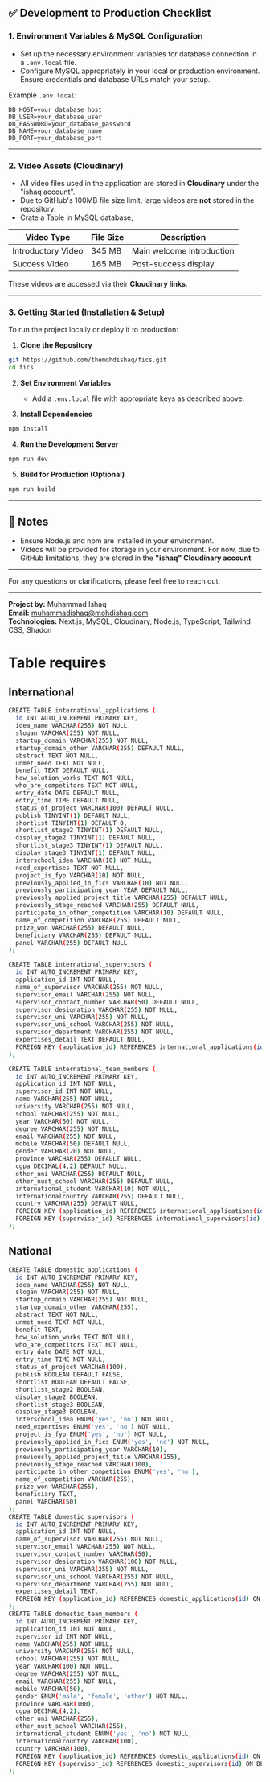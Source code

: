 ## ✅ Development to Production Checklist

### 1. Environment Variables & MySQL Configuration

- Set up the necessary environment variables for database connection in a `.env.local` file.
- Configure MySQL appropriately in your local or production environment. Ensure credentials and database URLs match your setup.

Example `.env.local`:
```env
DB_HOST=your_database_host
DB_USER=your_database_user
DB_PASSWORD=your_database_password
DB_NAME=your_database_name
DB_PORT=your_database_port
```

---

### 2. Video Assets (Cloudinary)

- All video files used in the application are stored in **Cloudinary** under the "ishaq account".
- Due to GitHub's 100MB file size limit, large videos are **not** stored in the repository.
- Crate a Table in MySQL database,

| Video Type        | File Size | Description              |
|-------------------|-----------|--------------------------|
| Introductory Video| 345 MB    | Main welcome introduction|
| Success Video     | 165 MB    | Post-success display     |

These videos are accessed via their **Cloudinary links**.

---

### 3. Getting Started (Installation & Setup)

To run the project locally or deploy it to production:

1. **Clone the Repository**
```bash
git https://github.com/themohdishaq/fics.git
cd fics
```

2. **Set Environment Variables**
   - Add a `.env.local` file with appropriate keys as described above.

3. **Install Dependencies**
```bash
npm install
```

4. **Run the Development Server**
```bash
npm run dev
```

5. **Build for Production (Optional)**
```bash
npm run build
```

---

## 🔧 Notes

- Ensure Node.js and npm are installed in your environment.
- Videos will be provided for storage in your environment. For now, due to GitHub limitations, they are stored in the **"ishaq" Cloudinary account**.

---

For any questions or clarifications, please feel free to reach out.

---

**Project by:** Muhammad Ishaq  
**Email:** muhammadishaq@mohdishaq.com  
**Technologies:** Next.js, MySQL, Cloudinary, Node.js, TypeScript, Tailwind CSS, Shadcn
# Table requires
## International
```bash
CREATE TABLE international_applications (
  id INT AUTO_INCREMENT PRIMARY KEY,
  idea_name VARCHAR(255) NOT NULL,
  slogan VARCHAR(255) NOT NULL,
  startup_domain VARCHAR(255) NOT NULL,
  startup_domain_other VARCHAR(255) DEFAULT NULL,
  abstract TEXT NOT NULL,
  unmet_need TEXT NOT NULL,
  benefit TEXT DEFAULT NULL,
  how_solution_works TEXT NOT NULL,
  who_are_competitors TEXT NOT NULL,
  entry_date DATE DEFAULT NULL,
  entry_time TIME DEFAULT NULL,
  status_of_project VARCHAR(100) DEFAULT NULL,
  publish TINYINT(1) DEFAULT NULL,
  shortlist TINYINT(1) DEFAULT 0,
  shortlist_stage2 TINYINT(1) DEFAULT NULL,
  display_stage2 TINYINT(1) DEFAULT NULL,
  shortlist_stage3 TINYINT(1) DEFAULT NULL,
  display_stage3 TINYINT(1) DEFAULT NULL,
  interschool_idea VARCHAR(10) NOT NULL,
  need_expertises TEXT NOT NULL,
  project_is_fyp VARCHAR(10) NOT NULL,
  previously_applied_in_fics VARCHAR(10) NOT NULL,
  previously_participating_year YEAR DEFAULT NULL,
  previously_applied_project_title VARCHAR(255) DEFAULT NULL,
  previously_stage_reached VARCHAR(255) DEFAULT NULL,
  participate_in_other_competition VARCHAR(10) DEFAULT NULL,
  name_of_competition VARCHAR(255) DEFAULT NULL,
  prize_won VARCHAR(255) DEFAULT NULL,
  beneficiary VARCHAR(255) DEFAULT NULL,
  panel VARCHAR(255) DEFAULT NULL
);

CREATE TABLE international_supervisors (
  id INT AUTO_INCREMENT PRIMARY KEY,
  application_id INT NOT NULL,
  name_of_supervisor VARCHAR(255) NOT NULL,
  supervisor_email VARCHAR(255) NOT NULL,
  supervisor_contact_number VARCHAR(50) DEFAULT NULL,
  supervisor_designation VARCHAR(255) NOT NULL,
  supervisor_uni VARCHAR(255) NOT NULL,
  supervisor_uni_school VARCHAR(255) NOT NULL,
  supervisor_department VARCHAR(255) NOT NULL,
  expertises_detail TEXT DEFAULT NULL,
  FOREIGN KEY (application_id) REFERENCES international_applications(id) ON DELETE CASCADE
);

CREATE TABLE international_team_members (
  id INT AUTO_INCREMENT PRIMARY KEY,
  application_id INT NOT NULL,
  supervisor_id INT NOT NULL,
  name VARCHAR(255) NOT NULL,
  university VARCHAR(255) NOT NULL,
  school VARCHAR(255) NOT NULL,
  year VARCHAR(50) NOT NULL,
  degree VARCHAR(255) NOT NULL,
  email VARCHAR(255) NOT NULL,
  mobile VARCHAR(50) DEFAULT NULL,
  gender VARCHAR(20) NOT NULL,
  province VARCHAR(255) DEFAULT NULL,
  cgpa DECIMAL(4,2) DEFAULT NULL,
  other_uni VARCHAR(255) DEFAULT NULL,
  other_nust_school VARCHAR(255) DEFAULT NULL,
  international_student VARCHAR(10) NOT NULL,
  internationalcountry VARCHAR(255) DEFAULT NULL,
  country VARCHAR(255) DEFAULT NULL,
  FOREIGN KEY (application_id) REFERENCES international_applications(id) ON DELETE CASCADE,
  FOREIGN KEY (supervisor_id) REFERENCES international_supervisors(id) ON DELETE CASCADE
);
```

## National 
```bash
CREATE TABLE domestic_applications (
  id INT AUTO_INCREMENT PRIMARY KEY,
  idea_name VARCHAR(255) NOT NULL,
  slogan VARCHAR(255) NOT NULL,
  startup_domain VARCHAR(255) NOT NULL,
  startup_domain_other VARCHAR(255),
  abstract TEXT NOT NULL,
  unmet_need TEXT NOT NULL,
  benefit TEXT,
  how_solution_works TEXT NOT NULL,
  who_are_competitors TEXT NOT NULL,
  entry_date DATE NOT NULL,
  entry_time TIME NOT NULL,
  status_of_project VARCHAR(100),
  publish BOOLEAN DEFAULT FALSE,
  shortlist BOOLEAN DEFAULT FALSE,
  shortlist_stage2 BOOLEAN,
  display_stage2 BOOLEAN,
  shortlist_stage3 BOOLEAN,
  display_stage3 BOOLEAN,
  interschool_idea ENUM('yes', 'no') NOT NULL,
  need_expertises ENUM('yes', 'no') NOT NULL,
  project_is_fyp ENUM('yes', 'no') NOT NULL,
  previously_applied_in_fics ENUM('yes', 'no') NOT NULL,
  previously_participating_year VARCHAR(10),
  previously_applied_project_title VARCHAR(255),
  previously_stage_reached VARCHAR(100),
  participate_in_other_competition ENUM('yes', 'no'),
  name_of_competition VARCHAR(255),
  prize_won VARCHAR(255),
  beneficiary TEXT,
  panel VARCHAR(50)
);
CREATE TABLE domestic_supervisors (
  id INT AUTO_INCREMENT PRIMARY KEY,
  application_id INT NOT NULL,
  name_of_supervisor VARCHAR(255) NOT NULL,
  supervisor_email VARCHAR(255) NOT NULL,
  supervisor_contact_number VARCHAR(50),
  supervisor_designation VARCHAR(100) NOT NULL,
  supervisor_uni VARCHAR(255) NOT NULL,
  supervisor_uni_school VARCHAR(255) NOT NULL,
  supervisor_department VARCHAR(255) NOT NULL,
  expertises_detail TEXT,
  FOREIGN KEY (application_id) REFERENCES domestic_applications(id) ON DELETE CASCADE
);
CREATE TABLE domestic_team_members (
  id INT AUTO_INCREMENT PRIMARY KEY,
  application_id INT NOT NULL,
  supervisor_id INT NOT NULL,
  name VARCHAR(255) NOT NULL,
  university VARCHAR(255) NOT NULL,
  school VARCHAR(255) NOT NULL,
  year VARCHAR(100) NOT NULL,
  degree VARCHAR(255) NOT NULL,
  email VARCHAR(255) NOT NULL,
  mobile VARCHAR(50),
  gender ENUM('male', 'female', 'other') NOT NULL,
  province VARCHAR(100),
  cgpa DECIMAL(4,2),
  other_uni VARCHAR(255),
  other_nust_school VARCHAR(255),
  international_student ENUM('yes', 'no') NOT NULL,
  internationalcountry VARCHAR(100),
  country VARCHAR(100),
  FOREIGN KEY (application_id) REFERENCES domestic_applications(id) ON DELETE CASCADE,
  FOREIGN KEY (supervisor_id) REFERENCES domestic_supervisors(id) ON DELETE CASCADE
);
```
